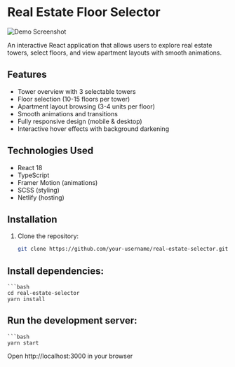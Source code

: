 # Real Estate Floor Selector

![Demo Screenshot](./public/images/demo-screenshot.png)

An interactive React application that allows users to explore real estate towers, select floors, and view apartment layouts with smooth animations.

## Features

-  Tower overview with 3 selectable towers
-  Floor selection (10-15 floors per tower)
-  Apartment layout browsing (3-4 units per floor)
-  Smooth animations and transitions
-  Fully responsive design (mobile & desktop)
-  Interactive hover effects with background darkening

## Technologies Used

-  React 18
-  TypeScript
-  Framer Motion (animations)
-  SCSS (styling)
-  Netlify (hosting)

## Installation

1. Clone the repository:
   ```bash
   git clone https://github.com/your-username/real-estate-selector.git

## Install dependencies:
    ```bash
    cd real-estate-selector
    yarn install
    
## Run the development server:
    ```bash
    yarn start

Open http://localhost:3000 in your browser